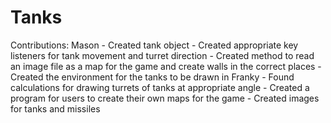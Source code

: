 # Tanks

Contributions:
  Mason
    - Created tank object
    - Created appropriate key listeners for tank movement and turret direction
    - Created method to read an image file as a map for the game and create walls in the correct places
    - Created the environment for the tanks to be drawn in
  Franky
    - Found calculations for drawing turrets of tanks at appropriate angle
    - Created a program for users to create their own maps for the game
    - Created images for tanks and missiles
